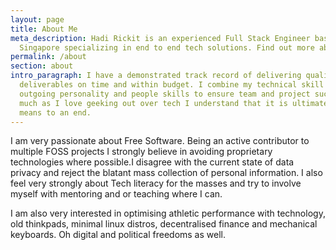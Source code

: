 ```yaml
---
layout: page
title: About Me
meta_description: Hadi Rickit is an experienced Full Stack Engineer based in
  Singapore specializing in end to end tech solutions. Find out more about him.
permalink: /about
section: about
intro_paragraph: I have a demonstrated track record of delivering quality
  deliverables on time and within budget. I combine my technical skill with my
  outgoing personality and people skills to ensure team and project success. As
  much as I love geeking out over tech I understand that it is ultimately a
  means to an end.
---
```

I am very passionate about Free Software. Being an active contributor to multiple FOSS projects I strongly believe in avoiding proprietary technologies where possible.I disagree with the current state of data privacy and reject the blatant mass collection of personal information. I also feel very strongly about Tech literacy for the masses and try to involve myself with mentoring and or teaching where I can.

I am also very interested in optimising athletic performance with technology, old thinkpads, minimal linux distros, decentralised finance and mechanical keyboards. Oh digital and political freedoms as well.